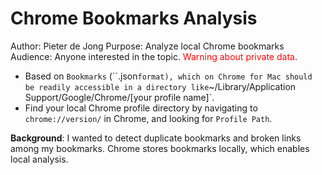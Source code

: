 # Chrome Bookmarks Analysis

Author: Pieter de Jong
Purpose: Analyze local Chrome bookmarks
Audience: Anyone interested in the topic. 
<span style="color:red">Warning about private data</span>.
* Based on `Bookmarks` (``.json` format), which on Chrome for Mac should be readily accessible in a directory like `~/Library/Application Support/Google/Chrome/[your profile name]`. 
* Find your local Chrome profile directory by navigating to `chrome://version/` in Chrome, and looking for `Profile Path`.

**Background**: I wanted to detect duplicate bookmarks and broken links among my bookmarks. Chrome stores bookmarks locally, which enables local analysis.



